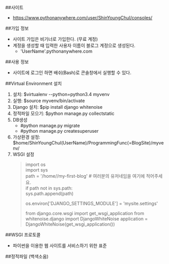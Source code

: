 ##사이트
- <https://www.pythonanywhere.com/user/ShinYoungChul/consoles/>

##가입 정보
- 사이트 가입은 비기너로 가입한다. (무료 계정)
- 계정을 생성할 때 입력한 사용자 이름이 블로그 계정으로 생성된다. 
    - 'UserName'.pythonanywhere.com

##사용 정보
- 사이트에 로그인 하면 배쉬(Bash)로 콘솔창에서 실행할 수 있다. 

##Virtual Environment 설치
1. 설치: $virtualenv --python=python3.4 myvenv
2. 실행: $source myvenv/bin/activate
3. Django 설치: $pip install django whitenoise
3. 정적파일 모으기: $python manage.py collectstatic
4. DB생성
    - #python manage.py migrate
    - #python manage.py createsuperuser
5. 가상환경 설정: $home/ShinYoungChul(UserName)/ProgrammingFunc(=BlogSite)/myvenv/
6. WSGI 설정
    >import os<br>
    >import sys<br>
    >path = '/home/<your-username>/my-first-blog'  # 여러분의 유저네임을 여기에 적어주세요. <br>
    >if path not in sys.path:<br>
    >     sys.path.append(path)
    >
    >os.environ['DJANGO_SETTINGS_MODULE'] = 'mysite.settings'
    >
    >from django.core.wsgi import get_wsgi_application
    >from whitenoise.django import DjangoWhiteNoise
    >application = DjangoWhiteNoise(get_wsgi_application())

##WSGI 프로토콜
- 파이썬을 이용한 웹 사이트를 서비스하기 위한 표준

##정적파일 (백색소움)
